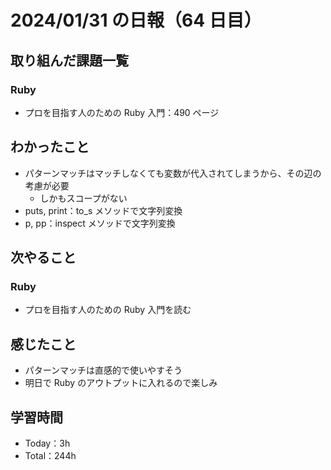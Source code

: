 # 2024/01/31 の日報（64 日目）

## 取り組んだ課題一覧

### Ruby

- プロを目指す人のための Ruby 入門：490 ページ

## わかったこと

- パターンマッチはマッチしなくても変数が代入されてしまうから、その辺の考慮が必要
  - しかもスコープがない
- puts, print：to_s メソッドで文字列変換
- p, pp：inspect メソッドで文字列変換

## 次やること

### Ruby

- プロを目指す人のための Ruby 入門を読む

## 感じたこと

- パターンマッチは直感的で使いやすそう
- 明日で Ruby のアウトプットに入れるので楽しみ

## 学習時間

- Today：3h
- Total：244h
